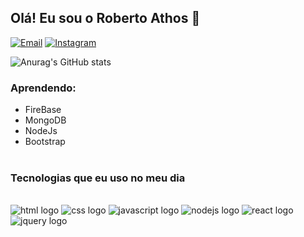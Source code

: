 ## Olá! Eu sou o Roberto Athos 👋

[![Email](https://img.shields.io/badge/WhatsApp-25D366?style=for-the-badge&logo=whatsapp&logoColor=white)](https://wa.me/5573999335493)
[![Instagram](https://img.shields.io/badge/Instagram-E4405F?style=for-the-badge&logo=instagram&logoColor=white)](https://www.instagram.com/robertnobeat_oficial/)

![Anurag's GitHub stats](https://github-readme-stats.vercel.app/api?username=RobertoAthos&show_icons=true&theme=tokyonight)


### Aprendendo: 
- FireBase <br>
- MongoDB
- NodeJs
- Bootstrap <br> <br>

### Tecnologias que eu uso no meu dia

<div style="display: inline_block"> <br>
  <img alt="html logo" src="https://img.shields.io/badge/HTML5-E34F26?style=for-the-badge&logo=html5&logoColor=white" />
  <img alt="css logo" src="https://img.shields.io/badge/CSS3-1572B6?style=for-the-badge&logo=css3&logoColor=white" />
  <img alt="javascript logo" src="https://img.shields.io/badge/JavaScript-F7DF1E?style=for-the-badge&logo=javascript&logoColor=black" />
  <img alt="nodejs logo" src="https://img.shields.io/badge/Node.js-43853D?style=for-the-badge&logo=node.js&logoColor=white" />
  <img alt="react logo" src="https://img.shields.io/badge/React-20232A?style=for-the-badge&logo=react&logoColor=61DAFB" />
  <img alt="jquery logo" src="https://img.shields.io/badge/jQuery-0769AD?style=for-the-badge&logo=jquery&logoColor=white" />
 </div>
